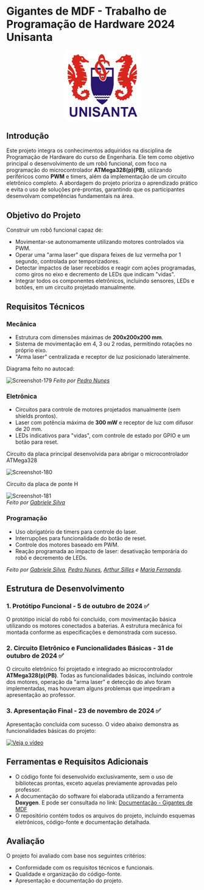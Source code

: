 # Gigantes de MDF - Trabalho de Programação de Hardware 2024 Unisanta

<div style="display:flex;flex-direction:column;justify-content:center;align-items:center;">
    <img src="./scripts/documentacao/html/logo.jpg" style="width:200px;">
</div>

## Introdução

Este projeto integra os conhecimentos adquiridos na disciplina de Programação de Hardware do curso de Engenharia. Ele tem como objetivo principal o desenvolvimento de um robô funcional, com foco na programação do microcontrolador **ATMega328(p)(PB)**, utilizando periféricos como **PWM** e timers, além da implementação de um circuito eletrônico completo. A abordagem do projeto prioriza o aprendizado prático e evita o uso de soluções pré-prontas, garantindo que os participantes desenvolvam competências fundamentais na área.

## Objetivo do Projeto

Construir um robô funcional capaz de:
- Movimentar-se autonomamente utilizando motores controlados via PWM.
- Operar uma "arma laser" que dispara feixes de luz vermelha por 1 segundo, controlada por temporizadores.
- Detectar impactos de laser recebidos e reagir com ações programadas, como giros no eixo e decremento de LEDs que indicam "vidas".
- Integrar todos os componentes eletrônicos, incluindo sensores, LEDs e botões, em um circuito projetado manualmente.

## Requisitos Técnicos

### Mecânica
- Estrutura com dimensões máximas de **200x200x200 mm**.
- Sistema de movimentação em 4, 3 ou 2 rodas, permitindo rotações no próprio eixo.
- "Arma laser" centralizada e receptor de luz posicionado lateralmente.

Diagrama feito no autocad:

<img src="https://i.ibb.co/gz2DRw0/Screenshot-179.png" alt="Screenshot-179" border="0" width="640">
<i>Feito por <a href="https://github.com/tysper">Pedro Nunes</a></i>

### Eletrônica
- Circuitos para controle de motores projetados manualmente (sem shields prontos).
- Laser com potência máxima de **300 mW** e receptor de luz com difusor de 20 mm.
- LEDs indicativos para "vidas", com controle de estado por GPIO e um botão para reset.

<p>Circuito da placa principal desenvolvida para abrigar o microcontrolador ATMega328</p>
<img src="https://i.ibb.co/WPhnfsy/Screenshot-180.png" alt="Screenshot-180" border="0" width="640">
<br>
<p>Circuito da placa de ponte H</p>
<img src="https://i.ibb.co/ftBYP19/Screenshot-181.png" alt="Screenshot-181" border="0"></a><br />
<i>Feito por <a href="https://github.com/gabriele-siilva">Gabriele Silva</a></i>

### Programação
- Uso obrigatório de timers para controle do laser.
- Interrupções para funcionalidade do botão de reset.
- Controle dos motores baseado em PWM.
- Reação programada ao impacto de laser: desativação temporária do robô e decremento de LEDs.

<i>Feito por <a href="https://github.com/gabriele-siilva">Gabriele Silva</a>, <a href="https://github.com/tysper">Pedro Nunes</a>, <a href="https://github.com/arthursilles">Arthur Silles</a> e <a href="https://github.com/imyourmafe">Maria Fernanda</a>.</i>

## Estrutura de Desenvolvimento

###  1. Protótipo Funcional - 5 de outubro de 2024 ✅
O protótipo inicial do robô foi concluído, com movimentação básica utilizando os motores conectados a baterias. A estrutura mecânica foi montada conforme as especificações e demonstrada com sucesso.

###  2. Circuito Eletrônico e Funcionalidades Básicas - 31 de outubro de 2024 ✅
O circuito eletrônico foi projetado e integrado ao microcontrolador **ATMega328(p)(PB)**. Todas as funcionalidades básicas, incluindo controle dos motores, operação da "arma laser" e detecção do alvo foram implementadas, mas houveram alguns problemas que impediram a apresentação ao professor.

### 3. Apresentação Final - 23 de novembro de 2024 ✅
Apresentação concluída com sucesso. O video abaixo demonstra as funcionalidades básicas do projeto:

[![Veja o vídeo](https://i.ibb.co/7grTnD3/Screenshot-182.png)](https://drive.google.com/file/d/1mjpHybZGSYsJEZXwXcPd9ix581dAYIp9/preview)


## Ferramentas e Requisitos Adicionais
- O código fonte foi desenvolvido exclusivamente, sem o uso de bibliotecas prontas, exceto aquelas previamente aprovadas pelo professor.
- A documentação do software foi elaborada utilizando a ferramenta **Doxygen**. E pode ser consultada no link: <a href="https://tysper.github.io/universidade_unisanta_gigantes_de_mdf/scripts/documentacao/html/index.html">Documentação - Gigantes de MDF</a>
- O repositório contém todos os arquivos do projeto, incluindo esquemas eletrônicos, código-fonte e documentação detalhada.

## Avaliação
O projeto foi avaliado com base nos seguintes critérios:
- Conformidade com os requisitos técnicos e funcionais.
- Qualidade e organização do código-fonte.
- Apresentação e documentação do projeto.
